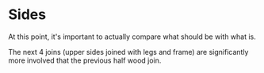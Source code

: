 # Sides #
At this point, it's important to actually compare what should be with what is.

The next 4 joins (upper sides joined with legs and frame) are significantly more involved that the previous half wood join.

